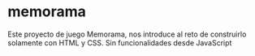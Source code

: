 # memorama
Este proyecto de juego Memorama, nos introduce al reto de construirlo solamente con HTML y CSS. Sin funcionalidades desde JavaScript
